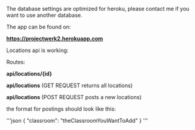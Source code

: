 The database settings are optimized for heroku, please contact me if you want to use another database.

The app can be found on:

**https://projectwerk2.herokuapp.com**

Locations api is working:

Routes:

**api/locations/{id}**

**api/locations** (GET REQUEST returns all locations)

**api/locations** (POST REQUEST posts a new locations)

the format for postings should look like this:

'''json
{
	"classroom": "theClassroomYouWantToAdd"
}
'''
